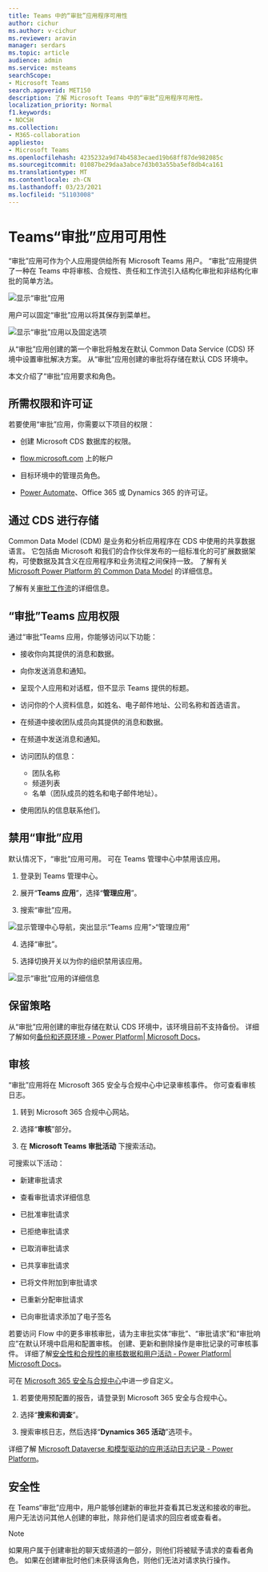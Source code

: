 ```yaml
---
title: Teams 中的“审批”应用程序可用性
author: cichur
ms.author: v-cichur
ms.reviewer: aravin
manager: serdars
ms.topic: article
audience: admin
ms.service: msteams
searchScope:
- Microsoft Teams
search.appverid: MET150
description: 了解 Microsoft Teams 中的“审批”应用程序可用性。
localization_priority: Normal
f1.keywords:
- NOCSH
ms.collection:
- M365-collaboration
appliesto:
- Microsoft Teams
ms.openlocfilehash: 4235232a9d74b4583ecaed19b68ff87de982085c
ms.sourcegitcommit: 01087be29daa3abce7d3b03a55ba5ef8db4ca161
ms.translationtype: MT
ms.contentlocale: zh-CN
ms.lasthandoff: 03/23/2021
ms.locfileid: "51103008"
---
```

# <a name="teams-approvals-app-availability"></a>Teams“审批”应用可用性

“审批”应用可作为个人应用提供给所有 Microsoft Teams 用户。
“审批”应用提供了一种在 Teams 中将审核、合规性、责任和工作流引入结构化审批和非结构化审批的简单方法。

 ![显示“审批”应用](media/approvals-selection.png)

用户可以固定“审批”应用以将其保存到菜单栏。

 ![显示“审批”应用以及固定选项](media/approvalApp-pin.png)

从“审批”应用创建的第一个审批将触发在默认 Common Data Service (CDS) 环境中设置审批解决方案。 从“审批”应用创建的审批将存储在默认 CDS 环境中。

本文介绍了“审批”应用要求和角色。

## <a name="required-permissions-and-licenses"></a>所需权限和许可证

若要使用“审批”应用，你需要以下项目的权限：

- 创建 Microsoft CDS 数据库的权限。

- [flow.microsoft.com](https://flow.microsoft.com/) 上的帐户

- 目标环境中的管理员角色。

- [Power Automate](/power-automate/get-started-approvals)、Office 365 或 Dynamics 365 的许可证。

## <a name="storage-with-cds"></a>通过 CDS 进行存储

Common Data Model (CDM) 是业务和分析应用程序在 CDS 中使用的共享数据语言。 它包括由 Microsoft 和我们的合作伙伴发布的一组标准化的可扩展数据架构，可使数据及其含义在应用程序和业务流程之间保持一致。 了解有关 [Microsoft Power Platform 的 Common Data Model](/power-automate/get-started-approvals) 的详细信息。

了解有关[审批工作流](/power-automate/modern-approvals)的详细信息。

## <a name="approvals-teams-app-permissions"></a>“审批”Teams 应用权限

通过“审批”Teams 应用，你能够访问以下功能：

- 接收你向其提供的消息和数据。

- 向你发送消息和通知。

- 呈现个人应用和对话框，但不显示 Teams 提供的标题。

- 访问你的个人资料信息，如姓名、电子邮件地址、公司名称和首选语言。

- 在频道中接收团队成员向其提供的消息和数据。

- 在频道中发送消息和通知。

- 访问团队的信息：
  - 团队名称
  - 频道列表
  - 名单（团队成员的姓名和电子邮件地址）。

- 使用团队的信息联系他们。

## <a name="disable-the-approvals-app"></a>禁用“审批”应用

默认情况下，“审批”应用可用。 可在 Teams 管理中心中禁用该应用。

  1. 登录到 Teams 管理中心。

  2. 展开“**Teams 应用**”，选择“**管理应用**”。

  3. 搜索“审批”应用。

![显示管理中心导航，突出显示“Teams 应用”>“管理应用”](media/manage-approval-apps.png)

  4. 选择“审批”。

  5. 选择切换开关以为你的组织禁用该应用。

![显示“审批”应用的详细信息](media/approvals-details.png)

## <a name="retention-policy"></a>保留策略

从“审批”应用创建的审批存储在默认 CDS 环境中，该环境目前不支持备份。 详细了解如何[备份和还原环境 - Power Platform\| Microsoft Docs](/power-platform/admin/backup-restore-environments)。

## <a name="auditing"></a>审核

“审批”应用将在 Microsoft 365 安全与合规中心中记录审核事件。 你可查看审核日志。

1. 转到 Microsoft 365 合规中心网站。

2. 选择“**审核**”部分。

3. 在 **Microsoft Teams 审批活动** 下搜索活动。

可搜索以下活动：

- 新建审批请求

- 查看审批请求详细信息

- 已批准审批请求

- 已拒绝审批请求

- 已取消审批请求

- 已共享审批请求

- 已将文件附加到审批请求

- 已重新分配审批请求

- 已向审批请求添加了电子签名

若要访问 Flow 中的更多审核审批，请为主审批实体“审批”、“审批请求”和“审批响应”在默认环境中启用和配置审核。 创建、更新和删除操作是审批记录的可审核事件。 详细了解[安全性和合规性的审核数据和用户活动 - Power Platform\| Microsoft Docs](/power-platform/admin/audit-data-user-activity)。

可在 [Microsoft 365 安全与合规中心](https://support.office.com/article/go-to-the-office-365-security-compliance-center-7e696a40-b86b-4a20-afcc-559218b7b1b8?ui=en-US&rs=en-US&ad=US)中进一步自定义。

1. 若要使用预配置的报告，请登录到 Microsoft 365 安全与合规中心。

2. 选择“**搜索和调查**”。

3. 搜索审核日志，然后选择“**Dynamics 365 活动**”选项卡。

详细了解 [Microsoft Dataverse 和模型驱动的应用活动日志记录 - Power Platform](/power-platform/admin/enable-use-comprehensive-auditing)。

## <a name="security"></a>安全性

在 Teams“审批”应用中，用户能够创建新的审批并查看其已发送和接收的审批。 用户无法访问其他人创建的审批，除非他们是请求的回应者或查看者。

> [!Note]
> 如果用户属于创建审批的聊天或频道的一部分，则他们将被赋予请求的查看者角色。 如果在创建审批时他们未获得该角色，则他们无法对请求执行操作。